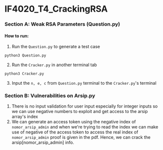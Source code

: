 # IF4020_T4_CrackingRSA
### Section A: Weak RSA Parameters (Question.py)
#### How to run:
1. Run the `Question.py` to generate a test case
```sh
python3 Question.py
```

2. Run the `Cracker.py` in another terminal tab
```sh
python3 Cracker.py
```

3. Input the `n, e, c` from `Question.py` terminal to the `Cracker.py`'s terminal


### Section B: Vulnerabilities on Arsip.py
1. There is no input validation for user input especially for integer inputs so
we can use negative numbers to exploit and get access to the arsip array's index
2. We can generate an access token using the negative index of `nomor_arsip_admin` and when we're trying to read
the index we can make use of negative of the access token to access the real index of
`nomor_arsip_admin` proof is given in the pdf. Hence, we can crack the arsip[nomor_arsip_admin] info.
